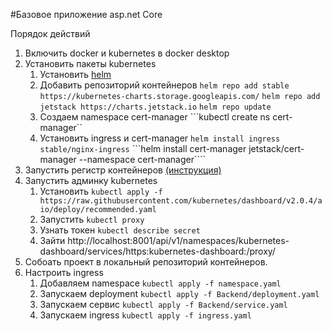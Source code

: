 #Базовое приложение asp.net Core

Порядок действий
1) Включить docker и kubernetes в docker desktop
2) Установить пакеты kubernetes
    1) Установить [helm](https://helm.sh/docs/intro/install/)
    2) Добавить репозиторий контейнеров
    ```helm repo add stable https://kubernetes-charts.storage.googleapis.com/```
    ```helm repo add jetstack https://charts.jetstack.io```
    ```helm repo update```
    3) Создаем namespace cert-manager
    ```kubectl create ns cert-manager``
    4) Установить ingress и cert-manager
    ```helm install ingress stable/nginx-ingress```
    ```helm install cert-manager jetstack/cert-manager --namespace cert-manager````
3) Запустить регистр контейнеров [(инструкция)](DockerRegistry)
4) Запустить админку kubernetes
    1) Установить ```kubectl apply -f https://raw.githubusercontent.com/kubernetes/dashboard/v2.0.4/aio/deploy/recommended.yaml```
    2) Запустить ```kubectl proxy```
    3) Узнать токен ```kubectl describe secret```
    4) Зайти http://localhost:8001/api/v1/namespaces/kubernetes-dashboard/services/https:kubernetes-dashboard:/proxy/
5) Собоать проект в локальный репозиторий контейнеров.
6) Настроить ingress
    1) Добавляем namespace
    ```kubectl apply -f namespace.yaml```
    2) Запускаем deployment
    ```kubectl apply -f Backend/deployment.yaml```
    3) Запускаем сервис
    ```kubectl apply -f Backend/service.yaml```
    3) Запускаем ingress
    ```kubectl apply -f ingress.yaml```